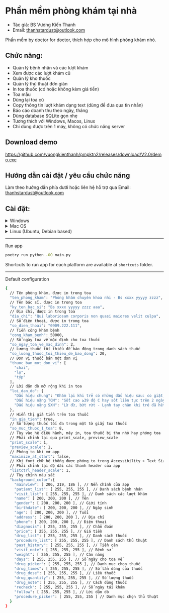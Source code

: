 ﻿# Phần mềm phòng khám tại nhà
- Tác giả: BS Vương Kiến Thanh  
- Email: thanhstardust@outlook.com

Phần mềm by doctor for doctor, thích hợp cho mô hình phòng khám nhỏ.

## Chức năng:
- Quản lý bệnh nhân và các lượt khám
- Xem được các lượt khám cũ
- Quản lý kho thuốc
- Quản lý thủ thuật đơn giản
- In toa thuốc (có hoặc không kèm giá tiền)
- Toa mẫu
- Dùng lại toa cũ
- Copy thông tin lượt khám dạng text (dùng để đưa qua tin nhắn)
- Báo cáo doanh thu theo ngày, tháng
- Dùng database SQLite gọn nhẹ
- Tương thích với Windows, Macos, Linux
- Chỉ dùng được trên 1 máy, không có chức năng server

## Download demo
https://github.com/vuongkienthanh/pmpktn2/releases/download/V2.0/demo.exe

## Hướng dẫn cài đặt / yêu cầu chức năng
Làm theo hướng dẫn phía dưới hoặc liên hệ hỗ trợ qua Email: thanhstardust@outlook.com

## Cài đặt:
<details> <summary>Windows</summary>

### Install `python`
Download **python3.10** at https://www.python.org/downloads/ and install it

### Install `poetry`
Open power shell
```powershell
(Invoke-WebRequest -Uri https://install.python-poetry.org -UseBasicParsing).Content | py -
```
Check installed version
```sh
poetry --version # poetry 1.1.13
```

### Download this repo
Initialize the poetry env
```sh
poetry env use python3.10
poetry install --no-dev
```
</details>

<details> <summary>Mac OS</summary>

### Install `python`
Download **python3.10** at https://www.python.org/downloads/ and install it

### Install `poetry`
```sh
curl -sSL https://install.python-poetry.org | python3 -
```
Check installed version
```sh
poetry --version # poetry 1.1.13
```

### Download this repo
Initialize the poetry env
```sh
poetry env use python3.10
poetry install --no-dev
```
</details>

<details> <summary>Linux (Ubuntu, Debian based)</summary>

### Download source code and build `python`
As of writing, there is no available python3.10 executable.  
You have to compile it yourself.  
Download **python3.10** source code at https://www.python.org/downloads/

Install dependencies
```sh
sudo apt install -y build-essential gdb lcov pkg-config \
      libbz2-dev libffi-dev libgdbm-dev libgdbm-compat-dev \
      libncurses5-dev libreadline6-dev libsqlite3-dev libssl-dev \
      lzma lzma-dev tk-dev uuid-dev zlib1g-dev python3-venv\
      libgtk-3-0 libgtk-3-bin libgtk-3-common libgtk-3-dev \
      libgstreamer1.0-dev libgstreamer-plugins-base1.0-0 \
      libgstreamer-plugins-base1.0-dev freeglut3 freeglut3-dev \
      python3-dev libsdl-dev libtiff-dev libpng-dev \
      liblzma-dev libjpeg-dev libwebkit2gtk-4.0-dev libsdl2-dev
```

Extract `python` source code and install in `/opt/python310`
```sh
sudo mkdir /opt/python310
./configure --enable-loadable-sqlite-extensions --enable-optimizations --enable-shared --prefix=/opt/python310 LDFLAGS="-Wl,-rpath=/opt/python310/lib"
make
sudo make altinstall
echo "export PATH=/opt/python310/bin:\$PATH" | tee -a ~/.profile
echo "export PATH=/opt/python310/bin:\$PATH" | tee -a ~/.bashrc
```

### Install `poetry`
```sh
curl -sSL https://install.python-poetry.org | python3 -
```
Check installed version
```sh
poetry --version # poetry 1.1.13
```

### Download this repo
Initialize the poetry env
```sh
poetry env use python3.10
poetry install --no-dev
```
</details>

---

Run app
```sh
poetry run python -OO main.py
```

Shortcuts to run app for each platform are available at `shortcuts` folder.

---

Default configuration
```sh
{
  // Tên phòng khám, được in trong toa
  "ten_phong_kham": "Phòng khám chuyên khoa nhi - Bs xxxx yyyyy zzzz",
  // Tên bác sĩ, được in trong toa
  "ky_ten_bac_si": "Bs xxxx yyyyy zzzz aaa",
  // Địa chỉ, được in trong toa
  "dia_chi": "Qui laboriosam corporis non quasi maiores velit culpa",
  // Số điện thoại, được in trong toa
  "so_dien_thoai": "0909.222.111",
  // Tiền công khám bệnh
  "cong_kham_benh": 50000,
  // Số ngày toa về mặc định cho toa thuốc
  "so_ngay_toa_ve_mac_dinh": 2,
  // Lượng thuốc tối thiểu để báo động trong danh sách thuốc
  "so_luong_thuoc_toi_thieu_de_bao_dong": 20,
  // Đơn vị thuốc bán một đơn vị
  "thuoc_ban_mot_don_vi": [
    "chai",
    "lọ",
    "týp"
  ],
  // Lời dặn dò mở rộng khi in toa
  "loi_dan_do": {
    "Dấu hiệu chung": "Khám lại khi trẻ có những dấu hiệu sau: co giật, ngủ li bì hay vật vã, bứt rứt, thở mệt, nôn ói nhiều, sốt cao liên tục, tiêu máu",
    "Dấu hiệu nặng TCM": "Sốt cao ≥39 độ C hay sốt liên tục trên 2 ngày - Giật mình, chới với, hốt hoảng bất thường - Ngủ gà, li bì hay bứt rứt - Run giật tay chân bất thường - Yếu tay chân, ngồi không vững, đi đứng loạng choạng - Thở bất thường: không đều, thở nhanh - Nuốt sặc, thay đổi giọng nói",
    "Dấu hiệu nặng SXH": "Lừ đừ, bứt rứt - Lạnh tay chân khi trẻ đã hết sốt (thường vào ngày thứ 4, thứ 5 của bệnh) - Đau bụng - Ói nhiều - Chảy máu bất thường: Chảy máu răng, máu mũi, đi cầu phân đen, ói ra máu"
  },
  // Hiển thị giá tiền trên toa thuốc
  "in_gia_tien": true,
  // Số lượng thuốc tối đa trong một tờ giấy toa thuốc
  "so_muc_thuoc_1_toa": 8,
  // Tùy vào hệ điều hành, máy in, toa thuốc bị thu nhỏ hay phóng toa
  // Phải chỉnh lại qua print_scale, preview_scale
  "print_scale": 1,
  "preview_scale": 1,
  // Phóng to khi mở app
  "maximize_at_start": false,
  // Khi font chữ hệ thống được phóng to trong Accessibility > Text Size
  // Phải chỉnh lại độ dài các thanh header của app
  "listctrl_header_scale": 1,
  // Tùy chỉnh màu sắc
  "background_color":{
    "mainview": [ 206, 219, 186 ], // Nền chính của app
    "patient_list": [ 255, 255, 255 ], // Danh sách bệnh nhân
    "visit_list": [ 255, 255, 255 ], // Danh sách các lượt khám
    "name": [ 200, 200, 200 ], // Tên
    "gender": [ 200, 200, 200 ], // Giới tính
    "birthdate": [ 200, 200, 200 ], // Ngày sinh
    "age": [ 200, 200, 200 ], // Tuổi
    "address": [ 200, 200, 200 ], // Địa chỉ
    "phone": [ 200, 200, 200 ], // Điện thoại
    "diagnosis": [ 255, 255, 255 ], // Chẩn đoán
    "price": [ 255, 255, 255 ], // Giá tiền
    "drug_list": [ 255, 255, 255 ], // Danh sách thuốc
    "procedure_list": [ 255, 255, 255 ], // Danh sách thủ thuật
    "past_history": [ 255, 255, 255 ], // Tiền căn
    "visit_note": [ 255, 255, 255 ], // Bệnh sử
    "weight": [ 255, 255, 255 ], // Cân năng
    "days": [ 255, 255, 255 ], // Số ngày cho toa về
    "drug_picker": [ 255, 255, 255 ], // Danh mục chọn thuốc
    "drug_times": [ 255, 255, 255 ], // Số lần dùng của thuốc
    "drug_dose": [ 255, 255, 255 ], // Liều thuốc
    "drug_quantity": [ 255, 255, 255 ], // Số lượng thuốc
    "drug_note": [ 255, 255, 255 ], // Cách dùng thuốc
    "recheck": [ 255, 255, 255 ], // Số ngày tái khám
    "follow": [ 255, 255, 255 ], // Lời dặn dò
    "procedure_picker": [ 255, 255, 255 ] // Danh mục chọn thủ thuật
  }
}
```
